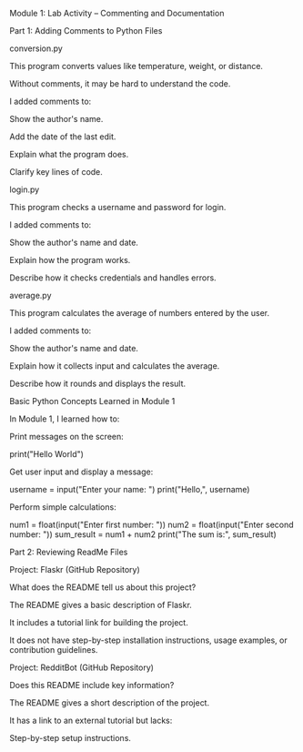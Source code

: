 Module 1: Lab Activity – Commenting and Documentation

Part 1: Adding Comments to Python Files

conversion.py

This program converts values like temperature, weight, or distance.

Without comments, it may be hard to understand the code.

I added comments to:

Show the author's name.

Add the date of the last edit.

Explain what the program does.

Clarify key lines of code.

login.py

This program checks a username and password for login.

I added comments to:

Show the author's name and date.

Explain how the program works.

Describe how it checks credentials and handles errors.

average.py

This program calculates the average of numbers entered by the user.

I added comments to:

Show the author's name and date.

Explain how it collects input and calculates the average.

Describe how it rounds and displays the result.

Basic Python Concepts Learned in Module 1

In Module 1, I learned how to:

Print messages on the screen:

print("Hello World")

Get user input and display a message:

username = input("Enter your name: ")
print("Hello,", username)

Perform simple calculations:

num1 = float(input("Enter first number: "))
num2 = float(input("Enter second number: "))
sum_result = num1 + num2
print("The sum is:", sum_result)



Part 2: Reviewing ReadMe Files

Project: Flaskr (GitHub Repository)

What does the README tell us about this project?

The README gives a basic description of Flaskr.

It includes a tutorial link for building the project.

It does not have step-by-step installation instructions, usage examples, or contribution guidelines.

Project: RedditBot (GitHub Repository)

Does this README include key information?

The README gives a short description of the project.

It has a link to an external tutorial but lacks:

Step-by-step setup instructions.

